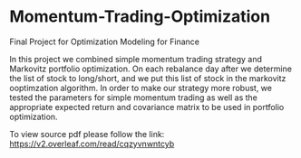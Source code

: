 # Momentum-Trading-Optimization
Final Project for Optimization Modeling for Finance

In this project we combined simple momentum trading strategy and Markovitz portfolio optimization. On each rebalance day after we determine the list of stock to long/short, and we put this list of stock in the markovitz ooptimzation algorithm. In order to make our strategy more robust, we tested the parameters for simple momentum trading as well as the appropriate expected return and covariance matrix to be used in portfolio optimization.

To view source pdf please follow the link:
https://v2.overleaf.com/read/cqzyvnwntcyb
